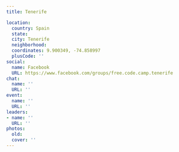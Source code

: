 ```yaml
---
title: Tenerife

location:
  country: Spain
  state: 
  city: Tenerife
  neighborhood: 
  coordinates: 9.900349, -74.858997
  plusCode: ''
social:
  name: Facebook
  URL: https://www.facebook.com/groups/free.code.camp.tenerife
chat:
  name: ''
  URL: ''
event:
  name: ''
  URL: ''
leaders:
- name: ''
  URL: ''
photos:
  old: 
  cover: ''
---
```

